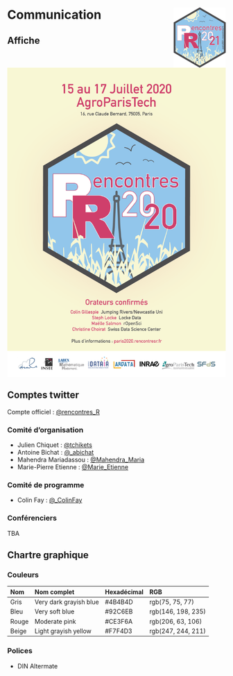 
# Communication <a href='http://paris2021.rencontresr.fr'><img src='img/hex_rr2021.png' align="right" height="139" /></a>

## Affiche

<img src='img/affiche_rr_2020.png' align="center">

## Comptes twitter

Compte officiel :
<a href='https://twitter.com/rencontres_R'>@rencontres\_R</a>

### Comité d’organisation

  - Julien Chiquet :
    <a href='https://twitter.com/tchikets'>@tchikets</a>
  - Antoine Bichat :
    <a href='https://twitter.com/_abichat'>@\_abichat</a>
  - Mahendra Mariadassou :
    <a href='https://twitter.com/Mahendra_Maria'>@Mahendra\_Maria</a>
  - Marie-Pierre Etienne :
    <a href='https://twitter.com/Marie_Etienne'>@Marie\_Etienne</a>

### Comité de programme

  - Colin Fay :
<a href='https://twitter.com/_ColinFay'>@\_ColinFay</a>

### Conférenciers

TBA

<!-- * Colin Gillespie : <a href='https://twitter.com/csgillespie'>@csgillespie</a> -->

<!-- * Steph Locke : <a href='https://twitter.com/theStephLocke'>@theStephLocke</a> -->

<!-- * Maëlle Salmon : <a href='https://twitter.com/ma_salmon'>@ma_salmon</a> -->

<!-- * Christine Choirat : <a href='https://twitter.com/cchoirat'>@cchoirat</a> -->

<!-- * TBA -->

## Chartre graphique

### Couleurs

| Nom   | Nom complet            | Hexadécimal | RGB                |
| :---- | :--------------------- | :---------- | :----------------- |
| Gris  | Very dark grayish blue | \#4B4B4D    | rgb(75, 75, 77)    |
| Bleu  | Very soft blue         | \#92C6EB    | rgb(146, 198, 235) |
| Rouge | Moderate pink          | \#CE3F6A    | rgb(206, 63, 106)  |
| Beige | Light grayish yellow   | \#F7F4D3    | rgb(247, 244, 211) |

### Polices

  - DIN Altermate
